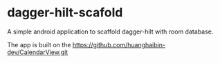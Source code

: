 # dagger-hilt-scafold

A simple android application to scaffold dagger-hilt with room database.

The app is built on the https://github.com/huanghaibin-dev/CalendarView.git
